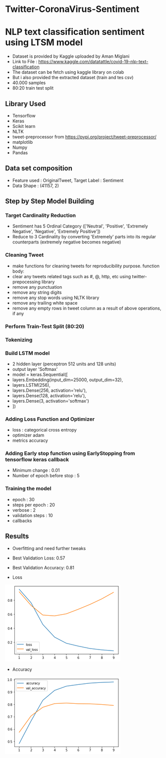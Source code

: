 # Twitter-CoronaVirus-Sentiment
# NLP text classification sentiment using LTSM model

* Dataset is provided by Kaggle uploaded by Aman Miglani
* Link to File : https://www.kaggle.com/datatattle/covid-19-nlp-text-classification
* The dataset can be fetch using kaggle library on colab 
* But i also provided the extracted dataset (train and tes csv)
* 40.000 samples
* 80:20 train test split

## Library Used
* Tensorflow
* Keras
* Scikit learn
* NLTK
* tweet-preprocessor from https://pypi.org/project/tweet-preprocessor/
* matplotlib
* Numpy
* Pandas

## Data set composition
* Feature used : OriginalTweet, Target Label : Sentiment
* Data Shape : (41157, 2)


## Step by Step Model Building
### Target Cardinality Reduction
* Sentiment has 5 Ordinal Category (['Neutral', 'Positive', 'Extremely Negative', 'Negative', 'Extremely Positive'])
* Reduce to 3 Cardinality by converting 'Extremely' parts into its regular counterparts (extremely negative becomes negative)
### Cleaning Tweet
* make functions for cleaning tweets for reproducibility purpose. function body:
* clear any tweets related tags such as #, @, http, etc using twitter-prepocessing library
* remove any punctuation
* remove any string digits
* remove any stop words using NLTK library
* remove any trailing white space
* remove any empty rows in tweet column as a result of above operations, if any
 
### Perform Train-Test Split (80:20)
### Tokenizing


### Build LSTM model
* 2 hidden layer (perceptron 512 units and 128 units)
* output layer 'Softmax'
* model = keras.Sequential([
*    layers.Embedding(input_dim=25000, output_dim=32),
*    layers.LSTM(256),
*    layers.Dense(256, activation='relu'),
*    layers.Dense(128, activation='relu'),
*    layers.Dense(3, activation='softmax')
* ])
### Adding Loss Function and Optimizer
* loss : categorical cross entropy
* optimizer adam
* metrics accuracy
### Adding Early stop function using EarlyStopping from tensorflow keras callback
* Minimum change : 0.01
* Number of epoch before stop : 5
### Training the model
* epoch : 30
* steps per epoch : 20
* verbose : 2
* validation steps : 10
* callbacks
 
## Results
* Overfitting and need further tweaks
* Best Validation Loss: 0.57
* Best Validation Accuracy: 0.81

* Loss

![](/img/download.png)

* Accuracy

![](/img/download%20(1).png)
